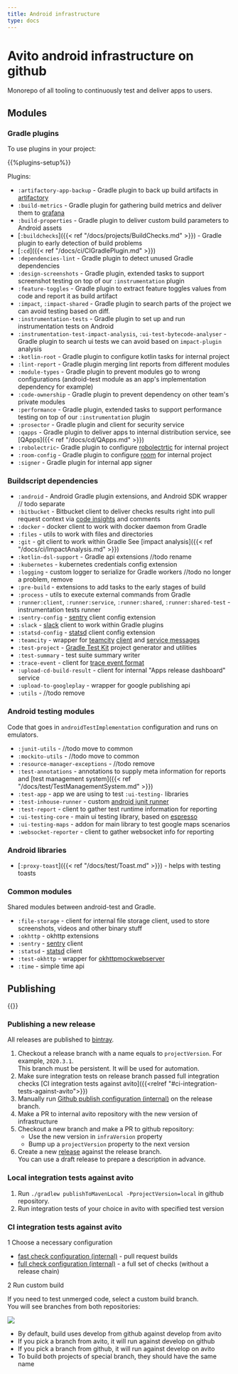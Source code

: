 ```yaml
---
title: Android infrastructure
type: docs
---
```


# Avito android infrastructure on github

Monorepo of all tooling to continuously test and deliver apps to users.

## Modules

### Gradle plugins

To use plugins in your project:

{{%plugins-setup%}}

Plugins:

- `:artifactory-app-backup` - Gradle plugin to back up build artifacts in [artifactory](https://jfrog.com/artifactory/)
- `:build-metrics` - Gradle plugin for gathering build metrics and deliver them to [grafana](https://grafana.com/)
- `:build-properties` - Gradle plugin to deliver custom build parameters to Android assets
- [`:buildchecks`]({{< ref "/docs/projects/BuildChecks.md" >}}) - Gradle plugin to early detection of build problems
- [`:cd`]({{< ref "/docs/ci/CIGradlePlugin.md" >}})
- `:dependencies-lint` - Gradle plugin to detect unused Gradle dependencies
- `:design-screenshots` - Gradle plugin, extended tasks to support screenshot testing on top of our `:instrumentation` plugin
- `:feature-toggles` - Gradle plugin to extract feature toggles values from code and report it as build artifact
- `:impact`, `:impact-shared` - Gradle plugin to search parts of the project we can avoid testing based on diff. 
- `:instrumentation-tests` - Gradle plugin to set up and run instrumentation tests on Android
- `:instrumentation-test-impact-analysis`, `:ui-test-bytecode-analyser` - Gradle plugin to search ui tests we can avoid based on `impact-plugin` analysis
- `:kotlin-root` - Gradle plugin to configure kotlin tasks for internal project
- `:lint-report` - Gradle plugin merging lint reports from different modules
- `:module-types` - Gradle plugin to prevent modules go to wrong configurations (android-test module as an app's implementation dependency for example) 
- `:code-ownership` - Gradle plugin to prevent dependency on other team's private modules
- `:performance` - Gradle plugin, extended tasks to support performance testing on top of our `:instrumentation` plugin
- `:prosector` - Gradle plugin and client for security service
- `:qapps` - Gradle plugin to deliver apps to internal distribution service, see [QApps]({{< ref "/docs/cd/QApps.md" >}})
- `:robolectric`- Gradle plugin to configure [robolectrtic](http://robolectric.org/) for internal project
- `:room-config` - Gradle plugin to configure [room](https://developer.android.com/topic/libraries/architecture/room) for internal project
- `:signer` - Gradle plugin for internal app signer

### Buildscript dependencies

- `:android` - Android Gradle plugin extensions, and Android SDK wrapper // todo separate
- `:bitbucket` - Bitbucket client to deliver checks results right into pull request context
via [code insights](https://www.atlassian.com/blog/bitbucket/bitbucket-server-code-insights) and comments
- `:docker` - docker client to work with docker daemon from Gradle
- `:files` - utils to work with files and directories
- `:git` - git client to work within Gradle
See [impact analysis]({{< ref "/docs/ci/ImpactAnalysis.md" >}})
- `:kotlin-dsl-support` - Gradle api extensions //todo rename
- `:kubernetes` - kubernetes credentials config extension
- `:logging` - custom logger to serialize for Gradle workers //todo no longer a problem, remove
- `:pre-build` - extensions to add tasks to the early stages of build
- `:process` - utils to execute external commands from Gradle
- `:runner:client`, `:runner:service`, `:runner:shared`, `:runner:shared-test` - instrumentation tests runner
- `:sentry-config` - [sentry](https://sentry.io/) client config extension
- `:slack` - [slack](https://slack.com/) client to work within Gradle plugins
- `:statsd-config` - [statsd](https://github.com/statsd/statsd) client config extension
- `:teamcity` - wrapper for [teamcity](https://www.jetbrains.com/ru-ru/teamcity/) [client](https://github.com/JetBrains/teamcity-rest-client)
and [service messages]((https://www.jetbrains.com/help/teamcity/build-script-interaction-with-teamcity.html#BuildScriptInteractionwithTeamCity-ServiceMessages))
- `:test-project` - [Gradle Test Kit](https://docs.gradle.org/current/userguide/test_kit.html) project generator and utilities
- `:test-summary` - test suite summary writer
- `:trace-event` - client for [trace event format](https://docs.google.com/document/d/1CvAClvFfyA5R-PhYUmn5OOQtYMH4h6I0nSsKchNAySU/preview)
- `:upload-cd-build-result` - client for internal "Apps release dashboard" service
- `:upload-to-googleplay` - wrapper for google publishing api
- `:utils` - //todo remove 

### Android testing modules

Code that goes in `androidTestImplementation` configuration and runs on emulators.

- `:junit-utils` - //todo move to common
- `:mockito-utils` - //todo move to common
- `:resource-manager-exceptions` - //todo remove
- `:test-annotations` - annotations to supply meta information for reports and [test management system]({{< ref "/docs/test/TestManagementSystem.md" >}})
- `:test-app` - app we are using to test `:ui-testing-` libraries
- `:test-inhouse-runner` - custom [android junit runner](https://developer.android.com/reference/android/support/test/runner/AndroidJUnitRunner.html)
- `:test-report` - client to gather test runtime information for reporting
- `:ui-testing-core` - main ui testing library, based on [espresso](https://developer.android.com/training/testing/espresso)
- `:ui-testing-maps` - addon for main library to test google maps scenarios
- `:websocket-reporter` - client to gather websocket info for reporting

### Android libraries

- [`:proxy-toast`]({{< ref "/docs/test/Toast.md" >}}) - helps with testing toasts

### Common modules

Shared modules between android-test and Gradle.

- `:file-storage` - client for internal file storage client, used to store screenshots, videos and other binary stuff
- `:okhttp` - okhttp extensions
- `:sentry` - [sentry]((https://sentry.io/)) client
- `:statsd` - [statsd]((https://github.com/statsd/statsd)) client
- `:test-okhttp` - wrapper for [okhttpmockwebserver](https://github.com/square/okhttp/tree/master/mockwebserver)
- `:time` - simple time api 

## Publishing

{{<avito section>}}

### Publishing a new release

All releases are published to [bintray](https://bintray.com/avito-tech/maven/avito-android).

1. Checkout a release branch with a name equals to `projectVersion`. For example, `2020.3.1`.\
This branch must be persistent. It will be used for automation.
1. Make sure integration tests on release branch passed full integration checks [CI integration tests against avito]({{<relref "#ci-integration-tests-against-avito">}})
1. Manually run [Github publish configuration (internal)](http://links.k.avito.ru/releaseAvitoTools) on the release branch.
1. Make a PR to internal avito repository with the new version of infrastructure
1. Checkout a new branch and make a PR to github repository:
    - Use the new version in `infraVersion` property
    - Bump up a `projectVersion` property to the next version
1. Create a new [release](https://help.github.com/en/github/administering-a-repository/managing-releases-in-a-repository) against the release branch.\
You can use a draft release to prepare a description in advance.

### Local integration tests against avito

1. Run `./gradlew publishToMavenLocal -PprojectVersion=local` in github repository.
1. Run integration tests of your choice in avito with specified test version

### CI integration tests against avito

1 Choose a necessary configuration

- [fast check configuration (internal)](http://links.k.avito.ru/fastCheck) - pull request builds
- [full check configuration (internal)](http://links.k.avito.ru/fullCheck) - a full set of checks (without a release chain)

2 Run custom build

If you need to test unmerged code, select a custom build branch.\
You will see branches from both repositories:

![](https://user-images.githubusercontent.com/1104540/75977180-e5dd4d80-5eec-11ea-80d3-2f9abd7efd36.png)
 
- By default, build uses develop from github against develop from avito
- If you pick a branch from avito, it will run against develop on github
- If you pick a branch from github, it will run against develop on avito
- To build both projects of special branch, they should have the same name
